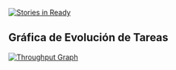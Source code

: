 [![Stories in Ready](https://badge.waffle.io/josemanuelCRV/GEODATA-2016.png?label=ready&title=Ready)](http://waffle.io/josemanuelCRV/GEODATA-2016)


## Gráfica de Evolución de Tareas

[![Throughput Graph](https://graphs.waffle.io/josemanuelCRV/GEODATA-2016/throughput.svg)](https://waffle.io/josemanuelCRV/GEODATA-2016/metrics)
